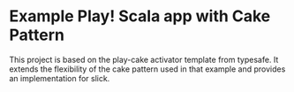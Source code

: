 # Example Play! Scala app with Cake Pattern

This project is based on the play-cake activator template from typesafe. It extends the flexibility of the cake pattern used in that example and provides an implementation for slick.

